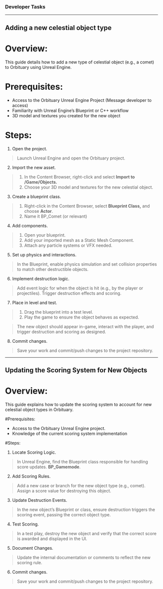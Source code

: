 ### Developer Tasks
***

## Adding a new celestial object type
# Overview:
This guide details how to add a new type of celestial object (e.g., a comet) to Orbituary using Unreal Engine.

# Prerequisites:
- Access to the Orbituary Unreal Engine Project (Message developer to access)
- Familiarity with Unreal Engine’s Blueprint or C++ workflow
- 3D model and textures you created for the new object

# Steps:
1. Open the project.
> Launch Unreal Engine and open the Orbituary project.

2. Import the new asset.
> 1. In the Content Browser, right-click and select **Import to /Game/Objects.** 
> 2. Choose your 3D model and textures for the new celestial object.

3. Create a blueprint class.
> 1. Right-click in the Content Browser, select **Blueprint Class,** and choose **Actor**.
> 2. Name it BP_Comet (or relevant)

4. Add components.
> 1. Open your blueprint. 
> 2. Add your imported mesh as a Static Mesh Component. 
> 3. Attach any particle systems or VFX needed. 

5. Set up physics and interactions.
> In the Blueprint, enable physics simulation and set collision properties to match other destructible objects. 

6. Implement destruction logic.
> Add event logic for when the object is hit (e.g., by the player or projectiles). Trigger destruction effects and scoring. 

7. Place in level and test.
> 1. Drag the blueprint into a test level. 
> 2. Play the game to ensure the object behaves as expected.

> The new object should appear in-game, interact with the player, and trigger destruction and scoring as designed.

8. Commit changes.
> Save your work and commit/push changes to the project repository.

***
## Updating the Scoring System for New Objects
# Overview:
This guide explains how to update the scoring system to account for new celestial object types in Orbituary.

#Prerequisites:
- Access to the Orbituary Unreal Engine project.
- Knowledge of the current scoring system implementation

#Steps:
1. Locate Scoring Logic.
> In Unreal Engine, find the Blueprint class responsible for handling score updates. **BP_Gamemode**.

2. Add Scoring Rules.
> Add a new case or branch for the new object type (e.g., comet). Assign a score value for destroying this object.

3. Update Destruction Events.
> In the new object’s Blueprint or class, ensure destruction triggers the scoring event, passing the correct object type.

4. Test Scoring.
> In a test play, destroy the new object and verify that the correct score is awarded and displayed in the UI.

5. Document Changes.
> Update the internal documentation or comments to reflect the new scoring rule.

6. Commit changes.
> Save your work and commit/push changes to the project repository.
